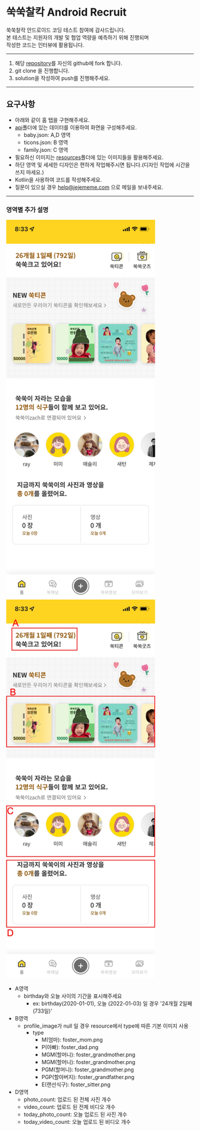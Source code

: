 # 쑥쑥찰칵 Android Recruit

쑥쑥찰칵 안드로이드 코딩 테스트 참여에 감사드립니다.  
본 테스트는 지원자의 개발 및 협업 역량을 예측하기 위해 진행되며  
작성한 코드는 인터뷰에 활용됩니다.

---

1. 해당 [repository](https://github.com/JEJEMEME/android-recruit)를 자신의 github에 fork 합니다.
2. git clone 을 진행합니다.
3. solution을 작성하여 push를 진행해주세요.
---
## 요구사항
- 아래와 같이 홈 탭을 구현해주세요.
- [api](https://github.com/JEJEMEME/android-recruit/tree/main/api)폴더에 있는 데이터를 이용하여 화면을 구성해주세요.
    - baby.json: A,D 영역
    - ticons.json: B 영역
    - family.json: C 영역
- 필요하신 이미지는 [resources](https://github.com/JEJEMEME/android-recruit/tree/main/resources)폴더에 있는 이미지들을 활용해주세요.
- 하단 영역 및 세세한 디자인은 편하게 작업해주시면 됩니다.(디자인 작업에 시간을 쓰지 마세요.)
- Kotlin을 사용하여 코드를 작성해주세요.
- 질문이 있으실 경우 help@jejememe.com 으로 메일을 보내주세요.
---
### 영역별 추가 설명
<img src="screenshot/home/000.jpg" width="400"> <img src="screenshot/home/001.jpg" width="400">  

- A영역
    - birthday와 오늘 사이의 기간을 표시해주세요
        - ex: birthday(2020-01-01), 오늘 (2022-01-03) 일 경우 '24개월 2일째  (733일)'
- B영역
    - profile_image가 null 일 경우 resource에서 type에 따른 기본 이미지 사용
        - type
            - M(엄마): foster_mom.png
            - P(아빠): foster_dad.png
            - MGM(할머니): foster_grandmother.png
            - MGM(할머니): foster_grandmother.png
            - PGM(할머니): foster_grandmother.png
            - PGP(할아버지): foster_grandfather.png
            - E(랜선식구): foster_sitter.png
- D영역
    - photo_count: 업로드 된 전체 사진 개수
    - video_count: 업로드 된 전체 비디오 개수
    - today_photo_count: 오늘 업로드 된 사진 개수
    - today_video_count: 오늘 업로드 된 비디오 개수
